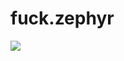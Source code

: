 # fuck.zephyr

![](https://cdn.discordapp.com/attachments/543664074714644501/868904069857685534/IMG_6391_2.PNG)
